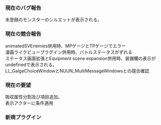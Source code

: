 ### 現在のバグ報告
未登録のモンスターのシルエットが表示される。  

### 現在の競合報告
animatedSVEnemies併用時、MPゲージとTPゲージでエラー  
漫画ライクビュープラグイン併用時、バトルステータスがずれる  
ステータス画面拡張とEquipment scene expansion併用時、装備欄の表示がundefinedで表示される。  
LL_GalgeChoiceWindowとNUUN_MultiMessageWindowsとの競合確認  

### 現在の要望
吸収属性分割及び項目追加。  
表示アクターに条件適用  

### 新規プラグイン

